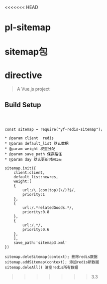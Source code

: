 <<<<<<< HEAD
# pl-sitemap
sitemap包
=======


# directive

> A Vue.js project

## Build Setup

``` 



const sitemap = require("yf-redis-sitemap");

* @param client  redis
* @param default_list 默认数据
* @param weight 权重分配
* @param save_path 保存路径
* @param day 默认更新时间1天

sitemap.init({
    client:client,
    default_list:newres,
    weight:[
    {
        url:/\.(com|top)(\/)?$/,
        priority:1
    },
    {
        url:/.*relatedGoods.*/,
        priority:0.8
    },
    {
        url:/.*/,
        priority:0.6
    },
    ],
    save_path:'sitemap3.xml'
})

sitemap.deleSitemap(context); 删除redis数据
sitemap.addSitemap(context); 添加redis新数据
sitemap.deleAll() 清空redis所有数据
```
>>>>>>> 3.3
